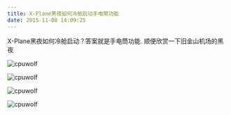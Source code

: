 ```yaml
---
title: X-Plane黑夜如何冷舱启动手电筒功能
date: 2015-11-08 14:09:25
---
```


X-Plane黑夜如何冷舱启动？答案就是手电筒功能.
顺便欣赏一下旧金山机场的黑夜

![cpuwolf](/images/data/attachment/201511/08/220337do3y1gy2dpo3evpk.jpg)


![cpuwolf](/images/data/attachment/201511/08/220419eop63nttnm110n62.jpg)


![cpuwolf](/images/data/attachment/)

![cpuwolf](/images/data/attachment/201511/08/220754j808ob0bs0gj6pem.jpg)


